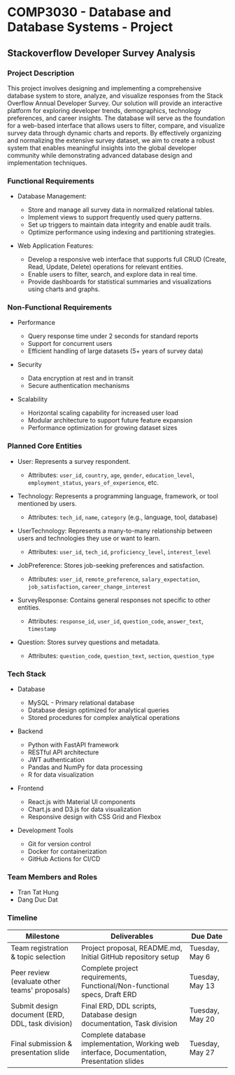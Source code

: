 # COMP3030 - Database and Database Systems - Project
## Stackoverflow Developer Survey Analysis

### Project Description

This project involves designing and implementing a comprehensive database system to store, analyze, and visualize responses from the Stack Overflow Annual Developer Survey. Our solution will provide an interactive platform for exploring developer trends, demographics, technology preferences, and career insights. The database will serve as the foundation for a web-based interface that allows users to filter, compare, and visualize survey data through dynamic charts and reports. By effectively organizing and normalizing the extensive survey dataset, we aim to create a robust system that enables meaningful insights into the global developer community while demonstrating advanced database design and implementation techniques.

### Functional Requirements

- Database Management:
  - Store and manage all survey data in normalized relational tables.
  - Implement views to support frequently used query patterns.
  - Set up triggers to maintain data integrity and enable audit trails.
  - Optimize performance using indexing and partitioning strategies.

- Web Application Features:
  - Develop a responsive web interface that supports full CRUD (Create, Read, Update, Delete) operations for relevant entities.
  - Enable users to filter, search, and explore data in real time.
  - Provide dashboards for statistical summaries and visualizations using charts and graphs.

### Non-Functional Requirements

- Performance
  - Query response time under 2 seconds for standard reports
  - Support for concurrent users
  - Efficient handling of large datasets (5+ years of survey data)

- Security
  - Data encryption at rest and in transit
  - Secure authentication mechanisms

- Scalability
  - Horizontal scaling capability for increased user load
  - Modular architecture to support future feature expansion
  - Performance optimization for growing dataset sizes

### Planned Core Entities

- User: Represents a survey respondent.
  - Attributes: `user_id`, `country`, `age`, `gender`, `education_level`, `employment_status`, `years_of_experience`, etc.

- Technology: Represents a programming language, framework, or tool mentioned by users.
  - Attributes: `tech_id`, `name`, `category` (e.g., language, tool, database)

- UserTechnology: Represents a many-to-many relationship between users and technologies they use or want to learn.
  - Attributes: `user_id`, `tech_id`, `proficiency_level`, `interest_level`

- JobPreference: Stores job-seeking preferences and satisfaction.
  - Attributes: `user_id`, `remote_preference`, `salary_expectation`, `job_satisfaction`, `career_change_interest`

- SurveyResponse: Contains general responses not specific to other entities.
  - Attributes: `response_id`, `user_id`, `question_code`, `answer_text`, `timestamp`

- Question: Stores survey questions and metadata.
  - Attributes: `question_code`, `question_text`, `section`, `question_type`

### Tech Stack

- Database
  - MySQL - Primary relational database
  - Database design optimized for analytical queries
  - Stored procedures for complex analytical operations

- Backend
  - Python with FastAPI framework
  - RESTful API architecture
  - JWT authentication 
  - Pandas and NumPy for data processing
  - R for data visualization

- Frontend
  - React.js with Material UI components
  - Chart.js and D3.js for data visualization
  - Responsive design with CSS Grid and Flexbox

- Development Tools
  - Git for version control
  - Docker for containerization
  - GitHub Actions for CI/CD

### Team Members and Roles 
- Tran Tat Hung
- Dang Duc Dat 

### Timeline

| Milestone                                        | Deliverables                                                                                | Due Date        |
|------------------------------------------------- | ------------------------------------------------------------------------------------------- | --------------- |
| Team registration & topic selection              | Project proposal, README.md, Initial GitHub repository setup                                | Tuesday, May 6  |
| Peer review (evaluate other teams' proposals)    | Complete project requirements, Functional/Non-functional specs, Draft ERD                   | Tuesday, May 13 |
| Submit design document (ERD, DDL, task division) | Final ERD, DDL scripts, Database design documentation, Task division                        | Tuesday, May 20 |
| Final submission & presentation slide            | Complete database implementation, Working web interface, Documentation, Presentation slides | Tuesday, May 27 |

